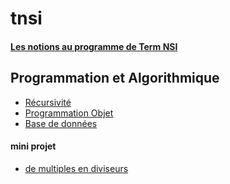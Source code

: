 # tnsi

#### [Les notions au programme de Term NSI](./NSI-entr%C3%A9es-pr%C3%A9pond%C3%A9rantes.pdf)

## Programmation et Algorithmique
* [Récursivité](./01)
* [Programmation Objet](./02)
* [Base de données](03)

#### mini projet
- [de multiples en diviseurs](https://notebook.basthon.fr/?from=https://raw.githubusercontent.com/thfruchart/tnsi/main/proj/MultiDiv-projet.ipynb)
